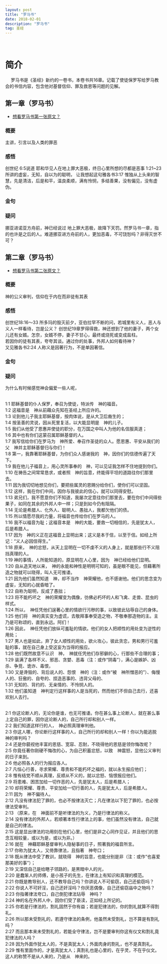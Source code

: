 ```yaml
---
layout: post
title: "罗马书"
date: 2018-02-01
description: "罗马书"
tag: 圣经 
---   
```


　　
 


# 简介  
　
 罗马书是《圣经》新约的一卷书，本卷书共16章。记载了使徒保罗写给罗马教会的书信内容，包含他对基督信仰、罪及救恩等问题的见解。


  
## 第一章（罗马书）          

* [想看罗马书第一张原文？](#yuan-wen-zai-na-li-1)  

### 概要
主讲，引言以及人类的罪恶
### 感悟
创世纪 6:5说道  耶和华见人在地上罪大恶极，终日心里所想的尽都是恶事
1:21~23 所讲的虚妄，无知，自以为的聪明，
让我想起这句雅各书3:17 惟独从上头来的智慧，先是清洁，后是和平，温良柔顺，满有怜悯，多结善果，没有偏见，没有虚伪。
                                               
### 金句

### 疑问
挪亚进诺亚方舟前，神已经说过 地上罪大恶极，故降下天罚。然罗马书一章，指的也许是之后的人。难道挪亚进方舟前的人，更加恶毒，不可饶恕吗？非得灭世不可？



  
## 第二章（罗马书）   

* [想看罗马书第二张原文？](#yuan-wen-zai-na-li-2)     

### 概要
神的公义审判，信仰在于内在而非徒有其表
### 感悟
创世纪18:16～33 所多玛的毁灭前夕，亚伯拉罕不断的问，若城里有义人，恶人与义人一样看待，岂是公义？  创世纪19章罗得得救，神还想到了他的妻子，两个女儿还有女婿。怎奈，女婿不停，妻子不甘心，最终或烧死或变成盐柱。  
若因你的徒有其表，夸夸其谈。通过你的处事，外邦人如何看待神？  
又见雅各书2:24
人称义是因著行为，不是单因著信。
### 金句

### 疑问
为什么有时候感觉神会偏爱一些人呢，

<a name="yuan-wen-zai-na-li-1"></a>     
1:1	耶稣基督的仆人保罗，奉召为使徒，特派传　神的福音。  
1:2	这福音是　神从前藉众先知在圣经上所应许的。  
1:3	论到他儿子我主耶稣基督，按肉体说，是从大卫后裔生的；  
1:4	按圣善的灵说，因从死里复活，以大能显明是　神的儿子。  
1:5	我们从他受了恩惠并使徒的职分，在万国之中叫人为他的名信服真道；  
1:6	其中也有你们这蒙召属耶稣基督的人。  
1:7	我写信给你们在罗马为　神所爱、奉召作圣徒的众人。愿恩惠、平安从我们的父　神并主耶稣基督归与你们！  
1:8	第一，我靠著耶稣基督，为你们众人感谢我的　神，因你们的信德传遍了天下。   
1:9	我在他儿子福音上，用心灵所事奉的　神，可以见证我怎样不住地提到你们。  
1:10	在祷告之间常常恳求，或者照　神的旨意，终能得平坦的道路往你们那里去。                      
1:11	因为我切切地想见你们，要把些属灵的恩赐分给你们，使你们可以坚固。            
1:12	这样，我在你们中间，因你与我彼此的信心，就可以同得安慰。               
1:13	弟兄们，我不愿意你们不知道，我屡次定意往你们那里去，要在你们中间得些果子，如同在其余的外邦人中一样；只是到如今仍有阻隔。                
1:14	无论是希腊人、化外人、聪明人、愚拙人，我都欠他们的债。            
1:15	所以情愿尽我的力量，将福音也传给你们在罗马的人。            
1:16	我不以福音为耻；这福音本是　神的大能，要救一切相信的，先是犹太人，后是希腊人。            
1:17	因为　神的义正在这福音上显明出来；这义是本于信，以至于信。如经上所记：“义人必因信得生。”           
1:18	原来，　神的忿怒，从天上显明在一切不虔不义的人身上，就是那些行不义阻挡真理的人。       
1:19	神的事情，人所能知道的，原显明在人心里，因为　神已经给他们显明。           
1:20	自从造天地以来，　神的永能和神性是明明可知的，虽是眼不能见，但藉著所造之物就可以晓得，叫人无可推诿。           
1:21	因为他们虽然知道　神，却不当作　神荣耀他，也不感谢他。他们的思念变为虚妄，无知的心就昏暗了。            
1:22	自称为聪明，反成了愚拙；             
1:23	将不能朽坏之　神的荣耀变为偶像，彷佛必朽坏的人和飞禽、走兽、昆虫的样式。         
1:24	所以，　神任凭他们逞著心里的情欲行污秽的事，以致彼此玷辱自己的身体。            
1:25	他们将　神的真实变为虚谎，去敬拜事奉受造之物，不敬奉那造物的主。主乃是可称颂的，直到永远。阿们！         
1:26	因此，　神任凭他们放纵可羞耻的情欲。他们的女人把顺性的用处变为逆性的用处；                      
1:27	男人也是如此，弃了女人顺性的用处，欲火攻心，彼此贪恋，男和男行可羞耻的事，就在自己身上受这妄为当得的报应。          
1:28	他们既然故意不认识　神，　神就任凭他们存邪僻的心，行那些不合理的事；                 
1:29	装满了各样不义、邪恶、贪婪、恶毒（注：或作“阴毒”），满心是嫉妒、凶杀、争竞、诡诈、毒恨，        
1:30	又是谗毁的、背后说人的、怨恨　神的（注：或作“被　神所憎恶的”）、侮慢人的、狂傲的、自夸的、捏造恶事的、违背父母的、           
1:31	无知的、背约的、无亲情的、不怜悯人的。             
1:32	他们虽知道　神判定行这样事的人是当死的，然而他们不但自己去行，还喜欢别人去行。                          

<a name="yuan-wen-zai-na-li-2"></a>  
2:1	你这论断人的，无论你是谁，也无可推诿。你在甚么事上论断人，就在甚么事上定自己的罪，因你这论断人的，自己所行却和别人一样。            
2:2	我们知道这样行的人，　神必照真理审判他。        
2:3	你这人哪，你论断行这样事的人，自己所行的却和别人一样！你以为能逃脱　神的审判吗？              
2:4	还是你藐视他丰富的恩慈、宽容、忍耐，不晓得他的恩慈是领你悔改呢？               
2:5	你竟任著你刚硬不悔改的心，为自己积蓄忿怒，以致　神震怒，显他公义审判的日子来到。  
2:6	他必照各人的行为报应各人。   
2:7	凡恒心行善，寻求荣耀、尊贵和不能朽坏之福的，就以永生报应他们；  
2:8	惟有结党不顺从真理，反顺从不义的，就以忿怒、恼恨报应他们。  
2:9	将患难、困苦加给一切作恶的人，先是犹太人，后是希腊人；  
2:10	却将荣耀、尊贵、平安加给一切行善的人，先是犹太人，后是希腊人。  
2:11	因为　神不偏待人。  
2:12	凡没有律法犯了罪的，也必不按律法灭亡；凡在律法以下犯了罪的，也必按律法受审判。  
2:13	（原来，在　神面前不是听律法的为义，乃是行律法的称义。  
2:14	没有律法的外邦人，若顺著本性行律法上的事，他们虽然没有律法，自己就是自己的律法。  
2:15	这是显出律法的功用刻在他们心里，他们是非之心同作见证，并且他们的思念互相较量，或以为是，或以为非。）                  
2:16	就在　神藉耶稣基督审判人隐秘事的日子，照著我的福音所言。     
2:17	你称为犹太人，又倚靠律法，且指著　神夸口；                            
2:18	既从律法中受了教训，就晓得　神的旨意，也能分别是非（注：或作“也喜爱那美好的事”）；               
2:19	又深信自己是给瞎子领路的，是黑暗中人的光，            
2:20	是蠢笨人的师傅，是小孩子的先生，在律法上有知识和真理的模范。             
2:21	你既是教导别人，还不教导自己吗？你讲说人不可偷窃，自己还偷窃吗？            
2:22	你说人不可奸淫，自己还奸淫吗？你厌恶偶像，自己还偷窃庙中之物吗？              
2:23	你指著律法夸口，自己倒犯律法玷辱　神吗？            
2:24	神的名在外邦人中，因你们受了亵渎，正如经上所记的。      
2:25	你若是行律法的，割礼固然于你有益；若是犯律法的，你的割礼就算不得割礼。            
2:26	所以那未受割礼的，若遵守律法的条例，他虽然未受割礼，岂不算是有割礼吗？           
2:27	而且那本来未受割礼的，若能全守律法，岂不是要审判你这有仪文和割礼竟犯律法的人吗？             
2:28	因为外面作犹太人的，不是真犹太人；外面肉身的割礼，也不是真割礼。                     
2:29	惟有里面作的，才是真犹太人；真割礼也是心里的，在乎灵，不在乎仪文。这人的称赞不是从人来的，乃是从　神来的。        

